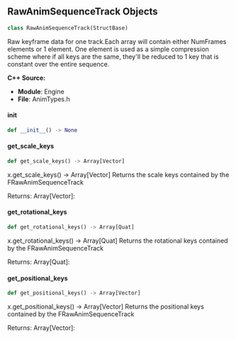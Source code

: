 ## RawAnimSequenceTrack Objects

```python
class RawAnimSequenceTrack(StructBase)
```

Raw keyframe data for one track.Each array will contain either NumFrames elements or 1 element.
One element is used as a simple compression scheme where if all keys are the same, they'll be
reduced to 1 key that is constant over the entire sequence.

**C++ Source:**

- **Module**: Engine
- **File**: AnimTypes.h

<a id="unreal.RawAnimSequenceTrack.__init__"></a>

#### __init__

```python
def __init__() -> None
```

<a id="unreal.RawAnimSequenceTrack.get_scale_keys"></a>

#### get_scale_keys

```python
def get_scale_keys() -> Array[Vector]
```

x.get_scale_keys() -> Array[Vector]
Returns the scale keys contained by the FRawAnimSequenceTrack

Returns:
    Array[Vector]:

<a id="unreal.RawAnimSequenceTrack.get_rotational_keys"></a>

#### get_rotational_keys

```python
def get_rotational_keys() -> Array[Quat]
```

x.get_rotational_keys() -> Array[Quat]
Returns the rotational keys contained by the FRawAnimSequenceTrack

Returns:
    Array[Quat]:

<a id="unreal.RawAnimSequenceTrack.get_positional_keys"></a>

#### get_positional_keys

```python
def get_positional_keys() -> Array[Vector]
```

x.get_positional_keys() -> Array[Vector]
Returns the positional keys contained by the FRawAnimSequenceTrack

Returns:
    Array[Vector]:

<a id="unreal.NonBlendableQuaternionAnimationAttribute"></a>